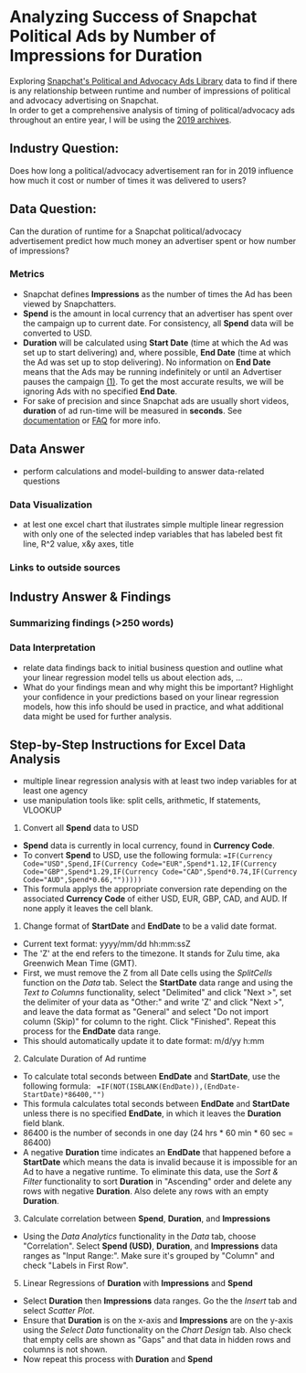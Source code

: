 # Analyzing Success of Snapchat Political Ads by Number of Impressions for Duration
Exploring [Snapchat's Political and Advocacy Ads Library](https://www.snap.com/en-US/political-ads/) data to find if there is any relationship between runtime and number of impressions of political and advocacy advertising on Snapchat.  
In order to get a comprehensive analysis of timing of political/advocacy ads throughout an entire year, I will be using the [2019 archives](https://github.com/CamilaCamacho/timing_of_impressions_snapchat_political_ads/blob/master/PoliticalAds.csv).

## Industry Question:
Does how long a political/advocacy advertisement ran for in 2019 influence how much it cost or number of times it was delivered to users?

## Data Question:
Can the duration of runtime for a Snapchat political/advocacy advertisement predict how much money an advertiser spent or how number of impressions? 

### Metrics 
* Snapchat defines **Impressions** as the number of times the Ad has been viewed by Snapchatters. 
* **Spend** is the amount in local currency that an advertiser has spent over the campaign up to current date. For consistency, all **Spend** data will be converted to USD. 
* **Duration** will be calculated using **Start Date** (time at which the Ad was set up to start delivering) and, where possible, **End Date** (time at which the Ad was set up to stop delivering). No information on **End Date** means that the Ads may be running indefinitely or until an Advertiser pauses the campaign [(1)](https://businesshelp.snapchat.com/en-US/article/political-ads-library). To get the most accurate results, we will be ignoring Ads with no specified **End Date**.
* For sake of precision and since Snapchat ads are usually short videos, **duration** of ad run-time will be measured in **seconds**.
See [documentation](https://github.com/CamilaCamacho/timing_of_impressions_snapchat_political_ads/blob/master/2019PoliticalAds_readme.txt) or [FAQ](https://businesshelp.snapchat.com/en-US/article/political-ads-library) for more info.

## Data Answer
* perform calculations and model-building to answer data-related questions 
### Data Visualization
* at lest one excel chart that ilustrates simple multiple linear regression with only one of the selected indep variables that has labeled best fit line, R^2 value, x&y axes, title


### Links to outside sources

## Industry Answer & Findings
### Summarizing findings (>250 words)
### Data Interpretation
* relate data findings back to initial business question and outline what your linear regression model tells us about election ads, ... 
* What do your findings mean and why might this be important? Highlight your confidence in your predictions based on your linear regression models, how this info should be used in practice, and what additional data might be used for further analysis. 


## Step-by-Step Instructions for Excel Data Analysis
* multiple linear  regression analysis with at least two indep variables for at least one agency 
* use manipulation tools like: split cells, arithmetic, If statements, VLOOKUP

1. Convert all **Spend** data to USD
* **Spend** data is currently in local currency, found in **Currency Code**.
* To convert **Spend** to USD, use the following formula:
```=IF(Currency Code="USD",Spend,IF(Currency Code="EUR",Spend*1.12,IF(Currency Code="GBP",Spend*1.29,IF(Currency Code="CAD",Spend*0.74,IF(Currency Code="AUD",Spend*0.66,"")))))```
* This formula applys the appropriate conversion rate depending on the associated **Currency Code** of either USD, EUR, GBP, CAD, and AUD. If none apply it leaves the cell blank.

1. Change format of **StartDate** and **EndDate** to be a valid date format.
* Current text format: yyyy/mm/dd hh:mm:ssZ 
* The 'Z' at the end refers to the timezone. It stands for Zulu time, aka Greenwich Mean Time (GMT).
* First, we must remove the Z from all Date cells using the _SplitCells_ function on the _Data_ tab. 
Select the **StartDate** data range and using the _Text to Columns_ functionality, select "Delimited" and click "Next >", set the delimiter of your data as "Other:" and write 'Z' and click "Next >", and leave the data format as "General" and select "Do not import column (Skip)" for column to the right. Click "Finished". Repeat this process for the **EndDate** data range.
* This should automatically update it to date format: m/d/yy h:mm 

2. Calculate Duration of Ad runtime
* To calculate total seconds between **EndDate** and **StartDate**, use the following formula:
``` =IF(NOT(ISBLANK(EndDate)),(EndDate-StartDate)*86400,"")```
* This formula calculates total seconds between **EndDate** and **StartDate** unless there is no specified **EndDate**, in which it leaves the **Duration** field blank. 
* 86400 is the number of seconds in one day (24 hrs * 60 min * 60 sec = 86400)
* A negative **Duration** time indicates an **EndDate** that happened before a **StartDate** which means the data is invalid because it is impossible for an Ad to have a negative runtime. To eliminate this data, use the _Sort & Filter_ functionality to sort **Duration** in "Ascending" order and delete any rows with negative **Duration**. Also delete any rows with an empty **Duration**.

3. Calculate correlation between **Spend**, **Duration**, and **Impressions**
* Using the _Data Analytics_ functionality in the _Data_ tab, choose "Correlation". Select **Spend (USD)**, **Duration**, and **Impressions** data ranges as "Input Range:". Make sure it's grouped by "Column" and check "Labels in First Row".

5. Linear Regressions of **Duration** with **Impressions** and **Spend**
* Select **Duration** then **Impressions** data ranges. Go the the _Insert_ tab and select _Scatter Plot_. 
* Ensure that **Duration** is on the x-axis and **Impressions** are on the y-axis using the _Select Data_ functionality on the _Chart Design_ tab. Also check that empty cells are shown as "Gaps" and that data in hidden rows and columns is not shown. 
* Now repeat this process with **Duration** and **Spend**
